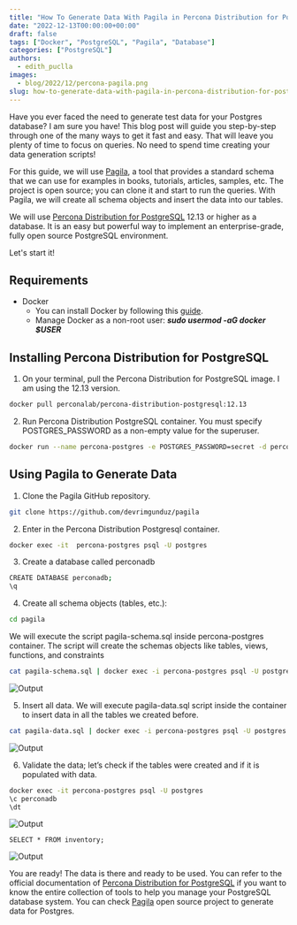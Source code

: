 ```yaml
---
title: "How To Generate Data With Pagila in Percona Distribution for PostgreSQL"
date: "2022-12-13T00:00:00+00:00"
draft: false
tags: ["Docker", "PostgreSQL", "Pagila", "Database"]
categories: ["PostgreSQL"]
authors:
  - edith_puclla
images:
  - blog/2022/12/percona-pagila.png
slug: how-to-generate-data-with-pagila-in-percona-distribution-for-postgresql
---
```


Have you ever faced the need to generate test data for your Postgres database? I am sure you have! This blog post will guide you step-by-step through one of the many ways to get it fast and easy. That will leave you plenty of time to focus on queries. No need to spend time creating your data generation scripts!

For this guide, we will use [Pagila](https://github.com/devrimgunduz/pagila), a tool that provides a standard schema that we can use for examples in books, tutorials, articles, samples, etc. The project is open source; you can clone it and start to run the queries. With Pagila, we will create all schema objects and insert the data into our tables.

We will use [Percona Distribution for PostgreSQL](https://www.percona.com/software/postgresql-distribution) 12.13 or higher as a database. It is an easy but powerful way to implement an enterprise-grade, fully open source PostgreSQL environment.

Let's start it!

## Requirements

- Docker
  - You can install Docker by following this [guide](https://docs.docker.com/engine/install/ubuntu/).
  - Manage Docker as a non-root user: **_sudo usermod -aG docker $USER_**

## Installing Percona Distribution for PostgreSQL

1. On your terminal, pull the Percona Distribution for PostgreSQL image. I am using the 12.13 version.

```bash
docker pull perconalab/percona-distribution-postgresql:12.13
```

2. Run Percona Distribution PostgreSQL container. You must specify POSTGRES_PASSWORD as a non-empty value for the superuser.

```bash
docker run --name percona-postgres -e POSTGRES_PASSWORD=secret -d perconalab/percona-distribution-postgresql:12.13
```

## Using Pagila to Generate Data

1. Clone the Pagila GitHub repository.

```bash
git clone https://github.com/devrimgunduz/pagila
```

2. Enter in the Percona Distribution Postgresql container.

```bash
docker exec -it  percona-postgres psql -U postgres
```

3. Create a database called perconadb

```bash
CREATE DATABASE perconadb;
\q
```

4. Create all schema objects (tables, etc.):

```bash
cd pagila
```

We will execute the script pagila-schema.sql inside percona-postgres container. The script will create the schemas objects like tables, views, functions, and constraints

```bash
cat pagila-schema.sql | docker exec -i percona-postgres psql -U postgres -d perconadb
```

![Output](blog/2022/12/pagila-schema-output.png)

5. Insert all data.
   We will execute pagila-data.sql script inside the container to insert data in all the tables we created before.

```bash
cat pagila-data.sql | docker exec -i percona-postgres psql -U postgres -d perconadb
```

![Output](blog/2022/12/pagila-data-output.png)

6. Validate the data; let’s check if the tables were created and if it is populated with data.

```bash
docker exec -it percona-postgres psql -U postgres
\c perconadb
\dt

```

![Output](blog/2022/12/dt-output.png)

```postgresql
SELECT * FROM inventory;
```

![Output](blog/2022/12/inventory-output.png)

You are ready! The data is there and ready to be used.
You can refer to the official documentation of [Percona Distribution for PostgreSQL](https://www.percona.com/software/postgresql-distribution) if you want to know the entire collection of tools to help you manage your PostgreSQL database system.
You can check [Pagila](https://github.com/devrimgunduz/pagila) open source project to generate data for Postgres.
